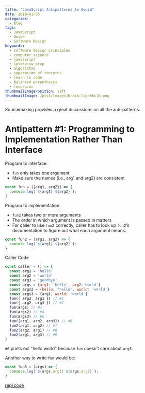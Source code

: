 ```yaml
---
title: "JavaScript Antipatterns to Avoid"
date: 2019-01-05
categories:
  - blog
tags:
  - JavaScript
  - Guide
  - Software Design
keywords:
  - software design principles
  - computer science
  - javascript
  - interview prep
  - algorithms
  - separation of concerns
  - learn to code
  - balanced parentheses
  - recursion
thumbnailImagePosition: left
thumbnailImage: /post/images/brain-lightbulb.png
---
```


Sourcemaking provides a great discussions on all the anti-patterns.

<!--more-->

# Antipattern #1: Programming to Implementation Rather Than Interface

Program to interface:

* `fun` only takes one argument
* Make sure the names (i.e., arg1 and arg2) are consistent

```javascript
const fun = ({arg1, arg2}) => {
  console.log(`${arg1} ${arg2}`);
}
```



Program to implementation:

* `fun2` takes two or more arguments
* The order in which argument is passed in matters
* For caller to use `fun2` correctly, caller has to look up `fun2`'s documentation to figure out what each argument means.

```javascript
const fun2 = (arg1, arg2) => {
  console.log(`${arg1} ${arg2}`);
}
```

Caller Code

```javascript
const caller = () => {
  const arg1 = 'hello'
  const arg2 = 'world'
  const arg3 = 'goodbye'
  const args = {arg1: 'hello', arg2:'world'}
  const args2 = {hello: 'hello', world: 'world'}
  const args3 = {arg1, world: 'world'}
  fun({ arg2, arg1 }) // #1
  fun({ arg2, arg1 }) // #2
  fun(args) // #3
  fun(args2) // #4
  fun(args3) // #5
  fun({arg1, arg2, arg3}) // #6
  fun2(arg1, arg2) // #7
  fun2(arg2, arg1) // #8
  fun2(arg1, arg3) // #9
}
```

`#6` prints out "hello world" because `fun` doesn't care about `arg3`.

Another way to write `fun` would be:

```javascript
const fun3 = (args) => {
  console.log(`${args.arg1} ${args.arg2}`);
}
```

[repl code](https://repl.it/@xiaoyunyang/program-to-interface-not-implementation)
